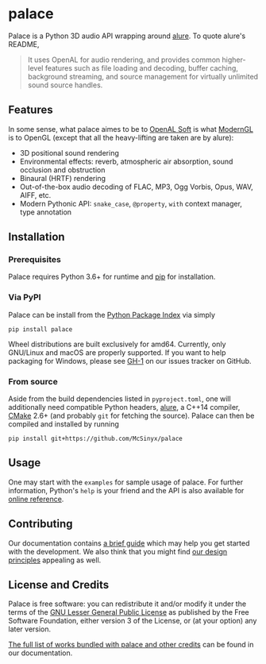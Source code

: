 # palace
Palace is a Python 3D audio API wrapping around [alure].
To quote alure's README,

> It uses OpenAL for audio rendering, and provides common higher-level features
> such as file loading and decoding, buffer caching, background streaming,
> and source management for virtually unlimited sound source handles.

## Features
In some sense, what palace aimes to be to [OpenAL Soft] is what [ModernGL]
is to OpenGL (except that all the heavy-lifting are taken are by alure):

* 3D positional sound rendering
* Environmental effects: reverb, atmospheric air absorption,
  sound occlusion and obstruction
* Binaural (HRTF) rendering
* Out-of-the-box audio decoding of FLAC, MP3, Ogg Vorbis, Opus, WAV, AIFF, etc.
* Modern Pythonic API: `snake_case`, `@property`, `with` context manager,
  type annotation

## Installation
### Prerequisites
Palace requires Python 3.6+ for runtime and [pip] for installation.

### Via PyPI
Palace can be install from the [Python Package Index][PyPI] via simply

    pip install palace

Wheel distributions are built exclusively for amd64.  Currently, only GNU/Linux
and macOS are properly supported.  If you want to help packaging for Windows,
please see [GH-1] on our issues tracker on GitHub.

### From source
Aside from the build dependencies listed in `pyproject.toml`, one will
additionally need compatible Python headers, [alure], a C++14 compiler,
[CMake] 2.6+ (and probably `git` for fetching the source).
Palace can then be compiled and installed by running

    pip install git+https://github.com/McSinyx/palace

## Usage
One may start with the `examples` for sample usage of palace.
For further information, Python's `help` is your friend and
the API is also available for [online reference][API].

## Contributing
Our documentation contains [a brief guide][contrib] which may help you
get started with the development.  We also think that you might find
[our design principles][design] appealing as well.

## License and Credits
Palace is free software: you can redistribute it and/or modify it
under the terms of the [GNU Lesser General Public License][LGPLv3+]
as published by the Free Software Foundation, either version 3
of the License, or (at your option) any later version.

[The full list of works bundled with palace and other credits][copying]
can be found in our documentation.

[alure]: https://github.com/kcat/alure
[OpenAL Soft]: https://kcat.strangesoft.net/openal.html
[ModernGL]: https://github.com/moderngl/moderngl
[Cython]: https://cython.org/
[pip]: https://pip.pypa.io/en/latest/
[PyPI]: https://pypi.org/project/palace/
[GH-1]: https://github.com/McSinyx/palace/issues/1
[CMake]: https://cmake.org/
[API]: https://mcsinyx.github.io/palace/reference.html
[contrib]: https://mcsinyx.github.io/palace/contributing.html
[design]: https://mcsinyx.github.io/palace/design.html
[LGPLv3+]: https://www.gnu.org/licenses/lgpl-3.0.en.html
[copying]: https://mcsinyx.github.io/palace/copying.html
